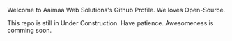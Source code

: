 Welcome to Aaimaa Web Solutions's Github Profile. We loves Open-Source.

This repo is still in Under Construction. Have patience. Awesomeness is comming soon.